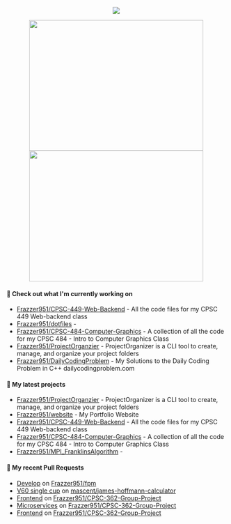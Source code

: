 <p align="center"><a href="https://github.com/anuraghazra/github-readme-stats">
  <img align="center" src="https://github-readme-stats.vercel.app/api?username=Frazzer951&show_icons=true&theme=tokyonight" />
</a></p>

<p align="center"><a href="https://wakatime.com/@Frazzer">
  <img align="center" width="400" height="300" src="https://wakatime.com/share/@Frazzer/e1bdc5dd-addd-4f39-ae41-2a52a1fb3f48.svg" />
</a>
<a href="https://wakatime.com/@Frazzer">
  <img align="center" width="400" height="300" src="https://wakatime.com/share/@Frazzer/95dbf284-50ef-4e85-8eeb-2a0771626837.svg" />
</a></p>

#### 👷 Check out what I'm currently working on

- [Frazzer951/CPSC-449-Web-Backend](https://github.com/Frazzer951/CPSC-449-Web-Backend) - All the code files for my CPSC 449 Web-backend class
- [Frazzer951/dotfiles](https://github.com/Frazzer951/dotfiles) - 
- [Frazzer951/CPSC-484-Computer-Graphics](https://github.com/Frazzer951/CPSC-484-Computer-Graphics) - A collection of all the code for my CPSC 484 - Intro to Computer Graphics Class
- [Frazzer951/ProjectOrganzier](https://github.com/Frazzer951/ProjectOrganzier) - ProjectOrganizer is a CLI tool to create, manage, and organize your project folders 
- [Frazzer951/DailyCodingProblem](https://github.com/Frazzer951/DailyCodingProblem) - My Solutions to the Daily Coding Problem in C&#43;&#43; dailycodingproblem.com

#### 🌱 My latest projects

- [Frazzer951/ProjectOrganzier](https://github.com/Frazzer951/ProjectOrganzier) - ProjectOrganizer is a CLI tool to create, manage, and organize your project folders 
- [Frazzer951/website](https://github.com/Frazzer951/website) - My Portfolio Website
- [Frazzer951/CPSC-449-Web-Backend](https://github.com/Frazzer951/CPSC-449-Web-Backend) - All the code files for my CPSC 449 Web-backend class
- [Frazzer951/CPSC-484-Computer-Graphics](https://github.com/Frazzer951/CPSC-484-Computer-Graphics) - A collection of all the code for my CPSC 484 - Intro to Computer Graphics Class
- [Frazzer951/MPI_FranklinsAlgorithm](https://github.com/Frazzer951/MPI_FranklinsAlgorithm) - 

#### 🔨 My recent Pull Requests

- [Develop](https://github.com/Frazzer951/fpm/pull/78) on [Frazzer951/fpm](https://github.com/Frazzer951/fpm)
- [V60 single cup](https://github.com/mascent/james-hoffmann-calculator/pull/16) on [mascent/james-hoffmann-calculator](https://github.com/mascent/james-hoffmann-calculator)
- [Frontend](https://github.com/Frazzer951/CPSC-362-Group-Project/pull/35) on [Frazzer951/CPSC-362-Group-Project](https://github.com/Frazzer951/CPSC-362-Group-Project)
- [Microservices](https://github.com/Frazzer951/CPSC-362-Group-Project/pull/34) on [Frazzer951/CPSC-362-Group-Project](https://github.com/Frazzer951/CPSC-362-Group-Project)
- [Frontend](https://github.com/Frazzer951/CPSC-362-Group-Project/pull/32) on [Frazzer951/CPSC-362-Group-Project](https://github.com/Frazzer951/CPSC-362-Group-Project)
